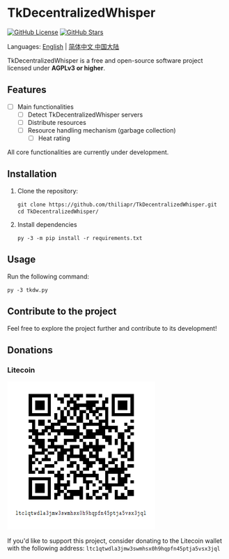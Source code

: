 # TkDecentralizedWhisper

[![GitHub License](https://img.shields.io/badge/license-AGPLv3%2B-blue)](https://github.com/thiliapr/tkfreechat/blob/master/LICENSE)
[![GitHub Stars](https://img.shields.io/github/stars/thiliapr/TkDecentralizedWhisper)](https://github.com/thiliapr/TkDecentralizedWhisper/stargazers)

Languages: [English](./README.md) | [简体中文 中国大陆](repo/README.zh-cn.md)

TkDecentralizedWhisper is a free and open-source software project licensed under **AGPLv3 or higher**.

## Features
- [ ] Main functionalities
    - [ ] Detect TkDecentralizedWhisper servers
    - [ ] Distribute resources
    - [ ] Resource handling mechanism (garbage collection)
        - [ ] Heat rating

All core functionalities are currently under development.

## Installation
1. Clone the repository:
    ```shell
    git clone https://github.com/thiliapr/TkDecentralizedWhisper.git
    cd TkDecentralizedWhisper/
    ```
2. Install dependencies
    ```shell
    py -3 -m pip install -r requirements.txt
    ```

## Usage
Run the following command:
```shell
py -3 tkdw.py
```

## Contribute to the project
Feel free to explore the project further and contribute to its development! 

## Donations
### Litecoin
![Litecoin Payment QR Code](repo/ltc_donation.png)

If you'd like to support this project, consider donating to the Litecoin wallet with the following address: `ltc1qtwdla3jmw3swmhsx0h9hqpfn45ptja5vsx3jql`
